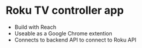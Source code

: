 # Roku TV controller app

- Build with Reach
- Useable as a Google Chrome extention
- Connects to backend API to connect to Roku API

